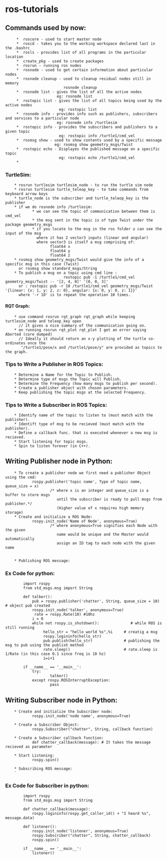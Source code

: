 # ros-tutorials

## Commands used by now:
         *  roscore - used to start master node  
         *  roscd - takes you to the working workspace declared last in the .bashrc  
         *  rosls - provides list of all programs in the particular location  
         *  create_pkg - used to create packages   
         *  rosrun - running ros nodes  
         *  rosnode - used to get certain information about particular nodes  
         *  rosnode cleanup - used to cleanup residual nodes still in memory  
                              rosnode cleanup  
         *  rosnode list - gives the list of all the active nodes  
                           eg: rosnode list  
         *  rostopic list - gives the list of all topics being used by the active nodes  
                            eg: rostopic list   
         *  rosnode info - provides info such as publishers, subscribers and services to a particular node  
                           eg: rosnode info /turtlesim  
         *  rostopic info - provides the subscribers and publishers to a given topic  
                            eg: rostopic info /turtle1/cmd_vel  
         *  rosmsg show - used to show contents used by a specific message  
                          eg: rosmsg show geometry_msgs/Twist
         *  rostopic echo - Displayes the published message on a specific topic
                            eg: rostopic echo /turtle1/cmd_vel
         *                     
                            

### TurtleSim:
        * rosrun turtlesim turtlesim_node - to run the turtle sim node    
        * rosrun turtlesim turtle_teleop_key - to take commands from keyboard arrow keys
        * turtle_node is the subscriber and turtle_teleop_key is the publisher
        * if we do rosnode info /turtlesim:
                * we can see the topic of communication between them is cmd_vel
                * the msg sent in the topic is of type Twist under the package geometry_msgs
                * if you locate to the msg in the ros folder u can see the input of the msg
                  where it has 2 vector3 inputs (linear and angular)
                  where vector3 is itself a msg comprising of:
                        float64 x
                        float64 y
                        float64 z
        * rosmsg show geometry_msgs/Twist would give the info of a specific msg in this case (Twist)
          or rosmsg show standard_msgs/String
        * To publish a msg on a topic using cmd line : 
                              rostopic pub -1 /turtle1/cmd_vel geometry_msgs/Twist -- '[2, 4, 0]' '[0, 0, 3]'
          or : rostopic pub -r 10 /turtle1/cmd_vel geometry_msgs/Twist '{linear: {x: 1, y: 2, z: 0}, angular: {x: 0, y: 0, z: 1}}' 
          where '-r 10' is to repeat the operation 10 times.
        
#### RQT Graph:
        * use command rosrun rqt_graph rqt_graph while keeping turtlesim_node and teleop_key open
          // it gives a nice summary of the communication going on.
        * on running rosrun rqt_plot rqt_plot I get an error saying Aborted (core dumped)
          // Ideally it should return an x-y plotting of the turtle co-ordinates once the 
           "/turtle1/pose/x and /turtle1/pose/y" are provided as topics to the graph.
           
           
### Tips to Write a Publisher in ROS Topics:
        * Determine a Name for the Topic to Publish.
        * Determine type of msgs the Topic will Publish.
        * Determine the Frequency (how many msgs to publish per second).
        * Create a publisher object with chosen parameters.
        * Keep publishing the topic msgs at the selected Frequency.
        
        
### Tips to Write a Subscriber in ROS Topics:
        * Identify name of the topic to listen to (must match with the publisher).
        * Identift type of msg to be recieved (must match with the publisher).
        * Define a callback func. that is executed whenever a new msg is recieved.
        * Start listening for topic msgs.
        * Spin to listen forever (in C++).
        
        
## Writing Publisher node in Python:
        * To create a publisher node we first need a publisher Object using the cmd:
                rospy.publisher('topic name', Type of topic name, queue_size = x)
                        /* where x is an integer and queue_size is a buffer to store msgs
                           until the subscriber is ready to pull msgs from publisher.*/
                           (Higher value of x requires high memory storage)
        * Create and initialize a ROS Node:
                rospy.init_node('Name of Node', anonymous=True)
                        /* where anonymous=True signifies each Node with the given 
                           name would be unique and the Master would automatically
                           assign an ID tag to each node with the given name
                 
        
        * Publishing ROS message:
        
        
### Ex Code for python:
            import rospy
            from std_msgs.msg import String
            
            def talker():
                pub = rospy.publisher('chatter', String, queue_size = 10) # object pub created
                rospy.init_node('talker', anonymous=True)
                 rate = rospy.Rate(10) #10hz
                i = 0
                while not rospy.is_shutdown():              # while ROS is still running
                     hello_str = "hello world %s",%i     # creatig a msg
                     rospy.logininfo(hello_str)
                     pub.publish(hello_str)              # publishing the msg to pub using the publish method
                     rate.sleep()                        # rate.sleep is 1/Rate (in this case 0.1 since freq is 10 hz)
                     i=i+1
                     
            if __name__ == '__main__':
                try:
                        talker()
                except rospy.ROSInterruptException:
                        pass
                                
                        

## Writing Subscriber node in Python:
        
        * Create and initialize the Subscriber node:
                rospy.init_node('node name', anonymous=True)
                
        * Create a Subscriber Object:
                rospy.Subscriber("chatter", String, callback function)
        
        * Create a Subscriber callback function:
                def chatter_callback(message): # It takes the message recieved as parameter
                
        * Start Listening:
                rospy.spin()
                
        * Subscribing ROS message:
        `       
        
### Ex Code for Subscriber in python:
            import rospy
            from std_msgs.msg import String
                        
            def chatter_callback(message):
                rospy.logininfo(rospy.get_caller_id() + "I heard %s", message.data)
                               
            def listener():
                rospy.init_node('listener', anonymous=True)
                rospy.Subscriber("chatter", String, chatter_callback)
                rospy.spin()
                        
            if __name__ == '__main__':
                listener()
                        
            
